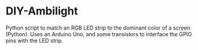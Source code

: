 DIY-Ambilight
=============

Python script to match an RGB LED strip to the dominant color of a screen (Python). Uses an Arduino Uno, and some transistors to interface the GPIO pins with the LED strip.
